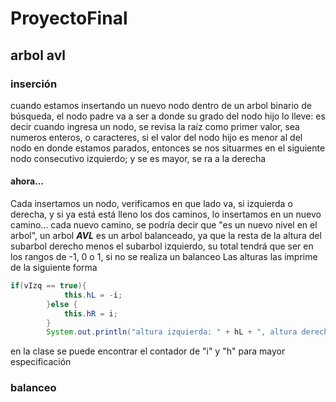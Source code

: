 # ProyectoFinal
## arbol avl
### inserción
cuando estamos insertando un nuevo nodo dentro de un arbol binario de búsqueda, el nodo padre va a ser a donde su grado del nodo hijo lo lleve:
es decir cuando ingresa un nodo, se revisa la raíz como primer valor, sea numeros enteros, o caracteres, si el valor del nodo hijo es menor al del nodo en donde estamos parados, entonces se nos situarmes en el siguiente nodo consecutivo izquierdo; y se es mayor, se ra a la derecha
#### ahora...
Cada insertamos un nodo, verificamos en que lado va, si izquierda o derecha, y si ya está está lleno los dos caminos, lo insertamos en un nuevo camino...
cada nuevo camino, se podría decir que "es un nuevo nivel en el arbol", un arbol ***AVL*** es un arbol balanceado, ya que la resta de la altura del subarbol derecho menos el subarbol izquierdo, su total tendrá que ser en los rangos de -1, 0 o 1, si no se realiza un balanceo
Las alturas las imprime de la siguiente forma
```java
if(vIzq == true){
            this.hL = -i;
        }else {
            this.hR = i;
        }
        System.out.println("altura izquierda: " + hL + ", altura derecha: " + hR + " y la altura general: " + h);
```
en la clase se puede encontrar el contador de "i" y "h" para mayor especificación

### balanceo
